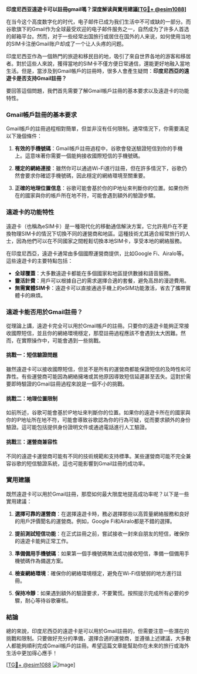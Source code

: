 **印度尼西亚遠遊卡可以註冊gmail嗎？深度解读與實用建議[[TG💪+ @esim1088](https://t.me/s/esim1088)]**

在当今这个高度数字化的时代，电子邮件已成为我们生活中不可或缺的一部分。而谷歌旗下的Gmail作为全球最受欢迎的电子邮件服务之一，自然成为了许多人首选的邮箱平台。然而，对于一些经常出国旅行或居住在国外的人来说，如何使用当地的SIM卡注册Gmail账户却成了一个让人头疼的问题。

印度尼西亚作為一個熱門的旅遊和移民目的地，吸引了來自世界各地的游客和移居者。對於這些人來說，獲得當地的SIM卡不僅方便日常通信，還能更好地融入當地生活。但是，當涉及到Gmail帳戶的註冊時，很多人會產生疑問：**印度尼西亞的遠遊卡是否支持Gmail註冊？**

要回答這個問題，我們首先需要了解Gmail帳戶註冊的基本要求以及遠遊卡的功能特性。

### Gmail帳戶註冊的基本要求

Gmail帳戶的註冊過程相對簡單，但並非沒有任何限制。通常情況下，你需要滿足以下幾個條件：

1. **有效的手機號碼**：Gmail帳戶註冊過程中，谷歌會發送驗證短信到你的手機上。這意味著你需要一個能夠接收國際短信的手機號碼。
   
2. **穩定的網絡連接**：雖然你可以通過Wi-Fi進行註冊，但在許多情況下，谷歌仍然會要求你確認手機號碼，因此穩定的網絡環境至關重要。

3. **正確的地理位置信息**：谷歌可能會基於你的IP地址來判斷你的位置。如果你所在的國家與你的帳戶所在地不符，可能會遇到額外的驗證步驟。

### 遠遊卡的功能特性

遠遊卡（也稱為eSIM卡）是一種現代化的移動通信解決方案，它允許用戶在不更換物理SIM卡的情況下切換不同的運營商和地區。這種技術尤其適合經常旅行的人士，因為他們可以在不同國家之間輕鬆切換本地SIM卡，享受本地的網絡服務。

在印度尼西亞，遠遊卡通常由多個國際運營商提供，比如Google Fi、Airalo等。這些遠遊卡的主要特點包括：

- **全球覆蓋**：大多數遠遊卡都能在多個國家和地區提供數據和語音服務。
- **靈活計費**：用戶可以根據自己的需求選擇合適的套餐，避免高昂的漫遊費用。
- **無需實體SIM卡**：遠遊卡可以直接通過手機上的eSIM功能激活，省去了攜帶實體卡的麻煩。

### 遠遊卡能否用於Gmail註冊？

從理論上講，遠遊卡完全可以用於Gmail帳戶的註冊。只要你的遠遊卡能夠正常接收國際短信，並且你的網絡環境穩定，那麼註冊過程應該不會遇到太大困難。然而，在實際操作中，可能會遇到一些挑戰。

#### 挑戰一：短信驗證問題

雖然遠遊卡可以接收國際短信，但並不是所有的運營商都能保證短信的及時性和可靠性。有些運營商可能因為網絡擁堵或其他原因導致短信延遲甚至丟失。這對於需要即時驗證的Gmail註冊過程來說是一個不小的挑戰。

#### 挑戰二：地理位置限制

如前所述，谷歌可能會基於IP地址來判斷你的位置。如果你的遠遊卡所在的國家與你的IP地址所在地不符，可能會導致谷歌認為你的行為可疑，從而要求額外的身份驗證。這可能包括提供身份證明文件或通過電話進行人工驗證。

#### 挑戰三：運營商兼容性

不同的遠遊卡運營商可能有不同的技術規範和支持標準。某些運營商可能不完全兼容谷歌的短信驗證系統，這也可能影響到Gmail註冊的成功率。

### 實用建議

既然遠遊卡可以用於Gmail註冊，那麼如何最大限度地提高成功率呢？以下是一些實用建議：

1. **選擇可靠的運營商**：在選擇遠遊卡時，務必選擇那些以高質量網絡服務和良好的用戶評價聞名的運營商。例如，Google Fi和Airalo都是不錯的選擇。

2. **提前測試短信功能**：在正式註冊之前，嘗試接收一封來自朋友的短信，確保你的遠遊卡能夠正常工作。

3. **準備備用手機號碼**：如果第一個手機號碼無法成功接收短信，準備一個備用手機號碼作為備選方案。

4. **檢查網絡環境**：確保你的網絡環境穩定，避免在Wi-Fi信號弱的地方進行註冊。

5. **保持冷靜**：如果遇到額外的驗證要求，不要驚慌。按照提示完成所有必要的步驟，耐心等待谷歌審核。

### 結論

總的來說，印度尼西亞的遠遊卡是可以用於Gmail註冊的，但需要注意一些潛在的挑戰和限制。只要做好充分的準備，選擇合適的運營商，並遵循上述建議，大多數人都能夠順利完成Gmail帳戶的註冊。希望這篇文章能幫助你在未來的旅行或海外生活中更加得心應手！

[[TG💪+ @esim1088](https://t.me/s/esim1088) ![Image](https://i.postimg.cc/4NQfJmqS/Snipaste-2025-05-13-00-14-12.png)]